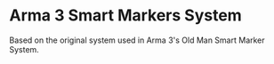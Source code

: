 # Arma 3 Smart Markers System
Based on the original system used in Arma 3's Old Man Smart Marker System.
